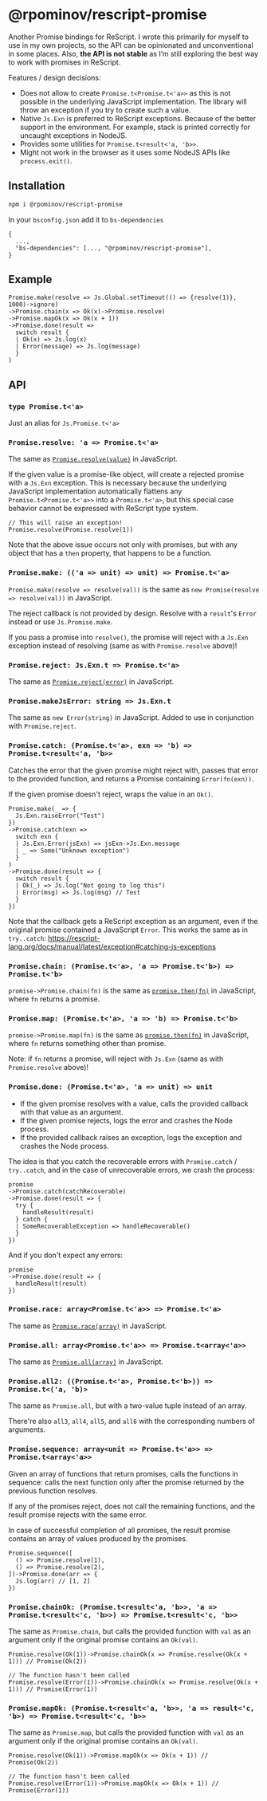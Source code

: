 # @rpominov/rescript-promise

Another Promise bindings for ReScript. I wrote this primarily for myself to use in my own projects, so the API can be opinionated and unconventional in some places. Also, **the API is not stable** as I’m still exploring the best way to work with promises in ReScript.

Features / design decisions:

- Does not allow to create `Promise.t<Promise.t<'a>>` as this is not possible in the underlying JavaScript implementation. The library will throw an exception if you try to create such a value.
- Native `Js.Exn` is preferred to ReScript exceptions. Because of the better support in the environment. For example, stack is printed correctly for uncaught exceptions in NodeJS.
- Provides some utilities for `Promise.t<result<'a, 'b>>`.
- Might not work in the browser as it uses some NodeJS APIs like `process.exit()`.

## Installation

```sh
npm i @rpominov/rescript-promise
```

In your `bsconfig.json` add it to `bs-dependencies`

```
{
  ...,
  "bs-dependencies": [..., "@rpominov/rescript-promise"],
}
```

## Example

```rescript
Promise.make(resolve => Js.Global.setTimeout(() => {resolve(1)}, 1000)->ignore)
->Promise.chain(x => Ok(x)->Promise.resolve)
->Promise.mapOk(x => Ok(x + 1))
->Promise.done(result =>
  switch result {
  | Ok(x) => Js.log(x)
  | Error(message) => Js.log(message)
  }
)
```

## API

### `type Promise.t<'a>`

Just an alias for `Js.Promise.t<'a>`

### `Promise.resolve: 'a => Promise.t<'a>`

The same as [`Promise.resolve(value)`](https://developer.mozilla.org/en-US/docs/Web/JavaScript/Reference/Global_Objects/Promise/resolve) in JavaScript.

If the given value is a promise-like object, will create a rejected promise with a `Js.Exn` exception.
This is necessary because the underlying JavaScript implementation
automatically flattens any `Promise.t<Promise.t<'a>>` into a `Promise.t<'a>`,
but this special case behavior cannot be expressed with ReScript type system.

```rescript
// This will raise an exception!
Promise.resolve(Promise.resolve(1))
```

Note that the above issue occurs not only with promises,
but with any object that has a `then` property, that happens to be a function.

### `Promise.make: (('a => unit) => unit) => Promise.t<'a>`

`Promise.make(resolve => resolve(val))` is the same as `new Promise(resolve => resolve(val))` in JavaScript.

The reject callback is not provided by design.
Resolve with a `result`'s `Error` instead or use `Js.Promise.make`.

If you pass a promise into `resolve()`, the promise will reject with
a `Js.Exn` exception instead of resolving (same as with `Promise.resolve` above)!

### `Promise.reject: Js.Exn.t => Promise.t<'a>`

The same as [`Promise.reject(error)`](https://developer.mozilla.org/en-US/docs/Web/JavaScript/Reference/Global_Objects/Promise/reject) in JavaScript.

### `Promise.makeJsError: string => Js.Exn.t`

The same as `new Error(string)` in JavaScript. Added to use in conjunction with `Promise.reject`.

### `Promise.catch: (Promise.t<'a>, exn => 'b) => Promise.t<result<'a, 'b>>`

Catches the error that the given promise might reject with,
passes that error to the provided function,
and returns a Promise containing `Error(fn(exn))`.

If the given promise doesn't reject, wraps the value in an `Ok()`.

```rescript
Promise.make(_ => {
  Js.Exn.raiseError("Test")
})
->Promise.catch(exn =>
  switch exn {
  | Js.Exn.Error(jsExn) => jsExn->Js.Exn.message
  | _ => Some("Unknown exception")
  }
)
->Promise.done(result => {
  switch result {
  | Ok(_) => Js.log("Not going to log this")
  | Error(msg) => Js.log(msg) // Test
  }
})
```

Note that the callback gets a ReScript exception as an argument, even if the original promise contained a JavaScript `Error`.
This works the same as in `try..catch`: https://rescript-lang.org/docs/manual/latest/exception#catching-js-exceptions

### `Promise.chain: (Promise.t<'a>, 'a => Promise.t<'b>) => Promise.t<'b>`

`promise->Promise.chain(fn)` is the same as [`promise.then(fn)`](https://developer.mozilla.org/en-US/docs/Web/JavaScript/Reference/Global_Objects/Promise/then) in JavaScript, where `fn` returns a promise.

### `Promise.map: (Promise.t<'a>, 'a => 'b) => Promise.t<'b>`

`promise->Promise.map(fn)` is the same as [`promise.then(fn)`](https://developer.mozilla.org/en-US/docs/Web/JavaScript/Reference/Global_Objects/Promise/then) in JavaScript, where `fn` returns something other than promise.

Note: if `fn` returns a promise, will reject with `Js.Exn` (same as with `Promise.resolve` above)!

### `Promise.done: (Promise.t<'a>, 'a => unit) => unit`

- If the given promise resolves with a value, calls the provided callback with that value as an argument.
- If the given promise rejects, logs the error and crashes the Node process.
- If the provided callback raises an exception, logs the exception and crashes the Node process.

The idea is that you catch the recoverable errors with `Promise.catch` / `try..catch`,
and in the case of unrecoverable errors, we crash the process:

```rescript
promise
->Promise.catch(catchRecoverable)
->Promise.done(result => {
  try {
    handleResult(result)
  } catch {
  | SomeRecoverableException => handleRecoverable()
  }
})
```

And if you don't expect any errors:

```rescript
promise
->Promise.done(result => {
  handleResult(result)
})
```

### `Promise.race: array<Promise.t<'a>> => Promise.t<'a>`

The same as [`Promise.race(array)`](https://developer.mozilla.org/en-US/docs/Web/JavaScript/Reference/Global_Objects/Promise/race) in JavaScript.

### `Promise.all: array<Promise.t<'a>> => Promise.t<array<'a>>`

The same as [`Promise.all(array)`](https://developer.mozilla.org/en-US/docs/Web/JavaScript/Reference/Global_Objects/Promise/all) in JavaScript.

### `Promise.all2: ((Promise.t<'a>, Promise.t<'b>)) => Promise.t<('a, 'b)>`

The same as `Promise.all`, but with a two-value tuple instead of an array.

There're also `all3`, `all4`, `all5`, and `all6` with the corresponding numbers of arguments.

### `Promise.sequence: array<unit => Promise.t<'a>> => Promise.t<array<'a>>`

Given an array of functions that return promises, calls the functions in sequence:
calls the next function only after the promise returned by the previous function resolves.

If any of the promises reject, does not call the remaining functions,
and the result promise rejects with the same error.

In case of successful completion of all promises,
the result promise contains an array of values produced by the promises.

```rescript
Promise.sequence([
  () => Promise.resolve(1),
  () => Promise.resolve(2),
])->Promise.done(arr => {
  Js.log(arr) // [1, 2]
})
```

### `Promise.chainOk: (Promise.t<result<'a, 'b>>, 'a => Promise.t<result<'c, 'b>>) => Promise.t<result<'c, 'b>>`

The same as `Promise.chain`, but calls the provided function with `val` as an argument
only if the original promise contains an `Ok(val)`.

```rescript
Promise.resolve(Ok(1))->Promise.chainOk(x => Promise.resolve(Ok(x + 1))) // Promise(Ok(2))

// The function hasn't been called
Promise.resolve(Error(1))->Promise.chainOk(x => Promise.resolve(Ok(x + 1))) // Promise(Error(1))
```

### `Promise.mapOk: (Promise.t<result<'a, 'b>>, 'a => result<'c, 'b>) => Promise.t<result<'c, 'b>>`

The same as `Promise.map`, but calls the provided function with `val` as an argument
only if the original promise contains an `Ok(val)`.

```rescript
Promise.resolve(Ok(1))->Promise.mapOk(x => Ok(x + 1)) // Promise(Ok(2))

// The function hasn't been called
Promise.resolve(Error(1))->Promise.mapOk(x => Ok(x + 1)) // Promise(Error(1))
```
